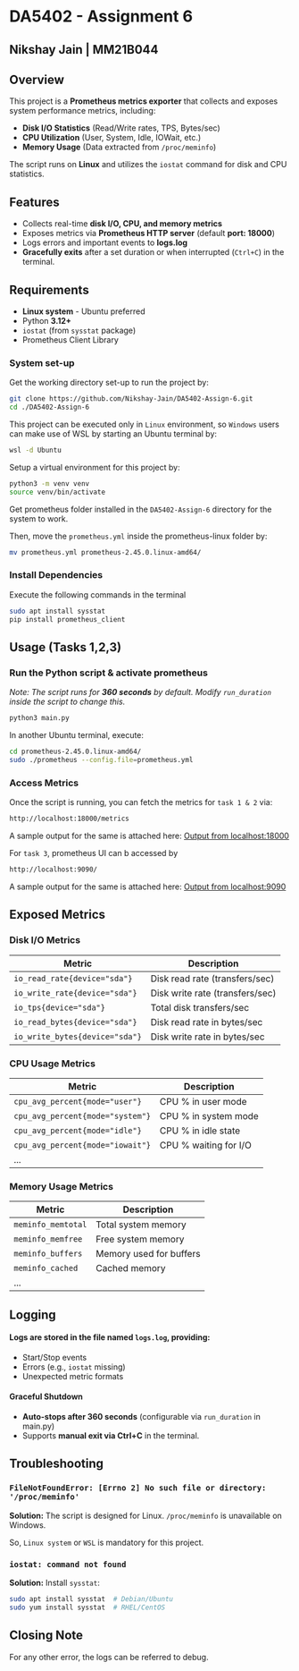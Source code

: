 # DA5402 - Assignment 6
## Nikshay Jain | MM21B044

## Overview
This project is a **Prometheus metrics exporter** that collects and exposes system performance metrics, including:

- **Disk I/O Statistics** (Read/Write rates, TPS, Bytes/sec)
- **CPU Utilization** (User, System, Idle, IOWait, etc.)
- **Memory Usage** (Data extracted from `/proc/meminfo`)

The script runs on **Linux** and utilizes the `iostat` command for disk and CPU statistics.

## Features
- Collects real-time **disk I/O, CPU, and memory metrics**
- Exposes metrics via **Prometheus HTTP server** (default **port: 18000**)
- Logs errors and important events to **logs.log**
- **Gracefully exits** after a set duration or when interrupted (`Ctrl+C`) in the terminal.

## Requirements
- **Linux system** - Ubuntu preferred
- Python **3.12+**
- `iostat` (from `sysstat` package)
- Prometheus Client Library

### System set-up
Get the working directory set-up to run the project by:
```bash
git clone https://github.com/Nikshay-Jain/DA5402-Assign-6.git
cd ./DA5402-Assign-6
```

This project can be executed only in `Linux` environment, so `Windows` users can make use of WSL by starting an Ubuntu terminal by:
```bash
wsl -d Ubuntu
```

Setup a virtual environment for this project by:
```bash
python3 -m venv venv
source venv/bin/activate
```
Get prometheus folder installed in the `DA5402-Assign-6` directory for the system to work.

Then, move the `prometheus.yml` inside the prometheus-linux folder by:
```bash
mv prometheus.yml prometheus-2.45.0.linux-amd64/
``` 

### Install Dependencies
Execute the following commands in the terminal 
```bash
sudo apt install sysstat
pip install prometheus_client
```

## Usage (Tasks 1,2,3)
### Run the Python script & activate prometheus
*Note: The script runs for **360 seconds** by default. Modify `run_duration` inside the script to change this.*

```bash
python3 main.py
```

In another Ubuntu terminal, execute:
```bash
cd prometheus-2.45.0.linux-amd64/
sudo ./prometheus --config.file=prometheus.yml
```

### Access Metrics
Once the script is running, you can fetch the metrics for `task 1 & 2` via:
```bash
http://localhost:18000/metrics
```
A sample output for the same is attached here: [Output from localhost:18000](18000-metrics.pdf)

For `task 3`, prometheus UI can b accessed by
```bash
http://localhost:9090/
```
A sample output for the same is attached here: [Output from localhost:9090](9090-graphs.pdf)

## Exposed Metrics
### Disk I/O Metrics
| Metric | Description |
|--------|-------------|
| `io_read_rate{device="sda"}` | Disk read rate (transfers/sec) |
| `io_write_rate{device="sda"}` | Disk write rate (transfers/sec) |
| `io_tps{device="sda"}` | Total disk transfers/sec |
| `io_read_bytes{device="sda"}` | Disk read rate in bytes/sec |
| `io_write_bytes{device="sda"}` | Disk write rate in bytes/sec |

### CPU Usage Metrics
| Metric | Description |
|--------|-------------|
| `cpu_avg_percent{mode="user"}` | CPU % in user mode |
| `cpu_avg_percent{mode="system"}` | CPU % in system mode |
| `cpu_avg_percent{mode="idle"}` | CPU % in idle state |
| `cpu_avg_percent{mode="iowait"}` | CPU % waiting for I/O |
| ... |

### Memory Usage Metrics
| Metric | Description |
|--------|-------------|
| `meminfo_memtotal` | Total system memory |
| `meminfo_memfree` | Free system memory |
| `meminfo_buffers` | Memory used for buffers |
| `meminfo_cached` | Cached memory |
| ... |

## Logging
#### Logs are stored in the file named `logs.log`, providing:
- Start/Stop events
- Errors (e.g., `iostat` missing)
- Unexpected metric formats

#### Graceful Shutdown
- **Auto-stops after 360 seconds** (configurable via `run_duration` in main.py)
- Supports **manual exit via Ctrl+C** in the terminal.

## Troubleshooting
### `FileNotFoundError: [Errno 2] No such file or directory: '/proc/meminfo'`
**Solution:** The script is designed for Linux. `/proc/meminfo` is unavailable on Windows.

So, `Linux system` or `WSL` is mandatory for this project. 

### `iostat: command not found`
**Solution:** Install `sysstat`:
```bash
sudo apt install sysstat  # Debian/Ubuntu
sudo yum install sysstat  # RHEL/CentOS
```

## Closing Note
For any other error, the logs can be referred to debug.